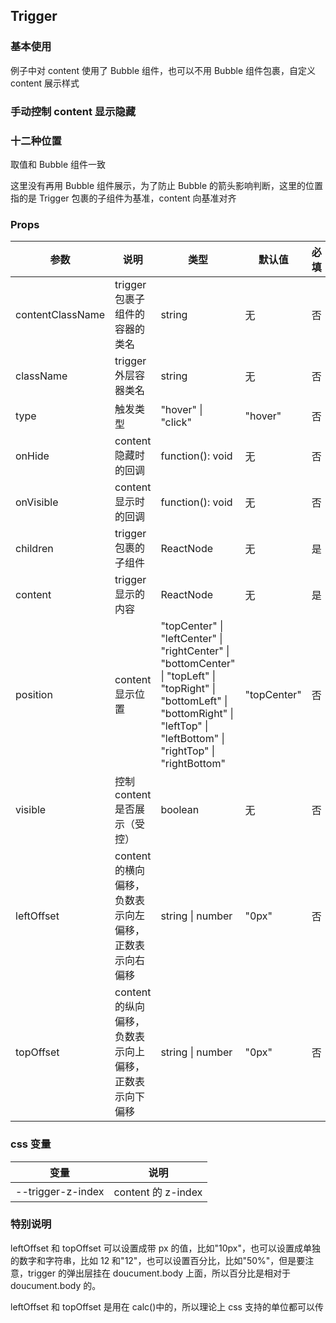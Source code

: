 ## Trigger

### 基本使用

例子中对 content 使用了 Bubble 组件，也可以不用 Bubble 组件包裹，自定义 content 展示样式

<code src="../demo/trigger/trigger1.tsx"></code>

### 手动控制 content 显示隐藏

<code src="../demo/trigger/trigger2.tsx"></code>

### 十二种位置

取值和 Bubble 组件一致

这里没有再用 Bubble 组件展示，为了防止 Bubble 的箭头影响判断，这里的位置指的是 Trigger 包裹的子组件为基准，content 向基准对齐

<code src="../demo/trigger/trigger3.tsx"></code>

### Props

| 参数             | 说明                                                   | 类型                                                                                                                                                                                   | 默认值      | 必填 |
| ---------------- | ------------------------------------------------------ | -------------------------------------------------------------------------------------------------------------------------------------------------------------------------------------- | ----------- | ---- |
| contentClassName | trigger 包裹子组件的容器的类名                         | string                                                                                                                                                                                 | 无          | 否   |
| className        | trigger 外层容器类名                                   | string                                                                                                                                                                                 | 无          | 否   |
| type             | 触发类型                                               | "hover" \| "click"                                                                                                                                                                     | "hover"     | 否   |
| onHide           | content 隐藏时的回调                                   | function(): void                                                                                                                                                                       | 无          | 否   |
| onVisible        | content 显示时的回调                                   | function(): void                                                                                                                                                                       | 无          | 否   |
| children         | trigger 包裹的子组件                                   | ReactNode                                                                                                                                                                              | 无          | 是   |
| content          | trigger 显示的内容                                     | ReactNode                                                                                                                                                                              | 无          | 是   |
| position         | content 显示位置                                       | "topCenter" \| "leftCenter" \| "rightCenter" \| "bottomCenter" \| "topLeft" \| "topRight" \| "bottomLeft" \| "bottomRight" \| "leftTop" \| "leftBottom" \| "rightTop" \| "rightBottom" | "topCenter" | 否   |
| visible          | 控制 content 是否展示（受控）                          | boolean                                                                                                                                                                                | 无          | 否   |
| leftOffset       | content 的横向偏移，负数表示向左偏移，正数表示向右偏移 | string \| number                                                                                                                                                                       | "0px"       | 否   |
| topOffset        | content 的纵向偏移，负数表示向上偏移，正数表示向下偏移 | string \| number                                                                                                                                                                       | "0px"       | 否   |

### css 变量

| 变量              | 说明               |
| ----------------- | ------------------ |
| --trigger-z-index | content 的 z-index |

### 特别说明

leftOffset 和 topOffset 可以设置成带 px 的值，比如"10px"，也可以设置成单独的数字和字符串，比如 12 和"12"，也可以设置百分比，比如"50%"，但是要注意，trigger 的弹出层挂在 doucument.body 上面，所以百分比是相对于 doucument.body 的。

leftOffset 和 topOffset 是用在 calc()中的，所以理论上 css 支持的单位都可以传
